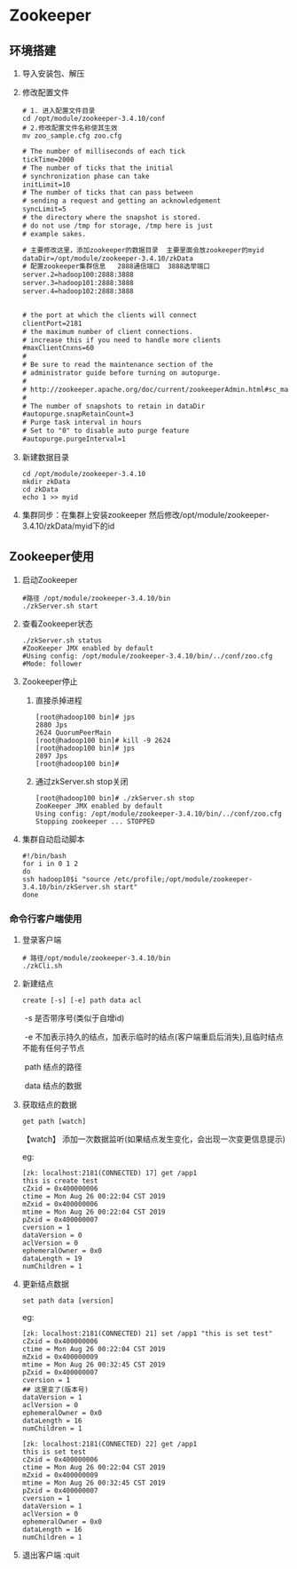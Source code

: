 # Zookeeper

## 环境搭建

1. 导入安装包、解压

2. 修改配置文件

   ```shell
   # 1. 进入配置文件目录
   cd /opt/module/zookeeper-3.4.10/conf
   # 2.修改配置文件名称使其生效
   mv zoo_sample.cfg zoo.cfg
   ```

   ```txt
   # The number of milliseconds of each tick
   tickTime=2000
   # The number of ticks that the initial 
   # synchronization phase can take
   initLimit=10
   # The number of ticks that can pass between 
   # sending a request and getting an acknowledgement
   syncLimit=5
   # the directory where the snapshot is stored.
   # do not use /tmp for storage, /tmp here is just 
   # example sakes.
   
   # 主要修改这里，添加zookeeper的数据目录  主要里面会放zookeeper的myid
   dataDir=/opt/module/zookeeper-3.4.10/zkData
   # 配置zookeeper集群信息   2888通信端口  3888选举端口
   server.2=hadoop100:2888:3888
   server.3=hadoop101:2888:3888
   server.4=hadoop102:2888:3888
   
   
   # the port at which the clients will connect
   clientPort=2181
   # the maximum number of client connections.
   # increase this if you need to handle more clients
   #maxClientCnxns=60
   #
   # Be sure to read the maintenance section of the 
   # administrator guide before turning on autopurge.
   #
   # http://zookeeper.apache.org/doc/current/zookeeperAdmin.html#sc_maintenance
   #
   # The number of snapshots to retain in dataDir
   #autopurge.snapRetainCount=3
   # Purge task interval in hours
   # Set to "0" to disable auto purge feature
   #autopurge.purgeInterval=1
   ```

3. 新建数据目录

   ```shell
   cd /opt/module/zookeeper-3.4.10
   mkdir zkData
   cd zkData
   echo 1 >> myid
   ```

4. 集群同步：在集群上安装zookeeper  然后修改/opt/module/zookeeper-3.4.10/zkData/myid下的id

## Zookeeper使用

1. 启动Zookeeper

   ```shell
   #路径 /opt/module/zookeeper-3.4.10/bin
   ./zkServer.sh start
   ```

2. 查看Zookeeper状态

   ```shell
   ./zkServer.sh status
   #ZooKeeper JMX enabled by default
   #Using config: /opt/module/zookeeper-3.4.10/bin/../conf/zoo.cfg
   #Mode: follower
   ```

3. Zookeeper停止

   1. 直接杀掉进程  

      ```shell
      [root@hadoop100 bin]# jps
      2880 Jps
      2624 QuorumPeerMain
      [root@hadoop100 bin]# kill -9 2624
      [root@hadoop100 bin]# jps
      2897 Jps
      [root@hadoop100 bin]# 
      ```

   2. 通过zkServer.sh stop关闭

      ```shell
      [root@hadoop100 bin]# ./zkServer.sh stop
      ZooKeeper JMX enabled by default
      Using config: /opt/module/zookeeper-3.4.10/bin/../conf/zoo.cfg
      Stopping zookeeper ... STOPPED
      ```

4. 集群自动启动脚本

   ```shell
   #!/bin/bash
   for i in 0 1 2
   do
   ssh hadoop10$i "source /etc/profile;/opt/module/zookeeper-3.4.10/bin/zkServer.sh start"
   done
   ```

   

### 命令行客户端使用

1. 登录客户端

   ```shell
   # 路径/opt/module/zookeeper-3.4.10/bin
   ./zkCli.sh
   ```

2. 新建结点

   ```shell
   create [-s] [-e] path data acl
   ```

   ​	-s 是否带序号(类似于自增id)

   ​	-e 不加表示持久的结点，加表示临时的结点(客户端重启后消失),且临时结点不能有任何子节点

   ​	path 结点的路径

   ​	data 结点的数据

3. 获取结点的数据

   ```
   get path [watch] 
   ```

   【watch】 添加一次数据监听(如果结点发生变化，会出现一次变更信息提示)

   eg:

   ```shell
   [zk: localhost:2181(CONNECTED) 17] get /app1
   this is create test
   cZxid = 0x400000006
   ctime = Mon Aug 26 00:22:04 CST 2019
   mZxid = 0x400000006
   mtime = Mon Aug 26 00:22:04 CST 2019
   pZxid = 0x400000007
   cversion = 1
   dataVersion = 0
   aclVersion = 0
   ephemeralOwner = 0x0
   dataLength = 19
   numChildren = 1
   ```

4. 更新结点数据

   ```shell
   set path data [version]
   ```

   eg:

   ```shell
   [zk: localhost:2181(CONNECTED) 21] set /app1 "this is set test"
   cZxid = 0x400000006
   ctime = Mon Aug 26 00:22:04 CST 2019
   mZxid = 0x400000009
   mtime = Mon Aug 26 00:32:45 CST 2019
   pZxid = 0x400000007
   cversion = 1
   ## 这里变了(版本号)
   dataVersion = 1
   aclVersion = 0
   ephemeralOwner = 0x0
   dataLength = 16
   numChildren = 1
   
   [zk: localhost:2181(CONNECTED) 22] get /app1
   this is set test
   cZxid = 0x400000006
   ctime = Mon Aug 26 00:22:04 CST 2019
   mZxid = 0x400000009
   mtime = Mon Aug 26 00:32:45 CST 2019
   pZxid = 0x400000007
   cversion = 1
   dataVersion = 1
   aclVersion = 0
   ephemeralOwner = 0x0
   dataLength = 16
   numChildren = 1
   
   ```

5. 退出客户端  :quit

